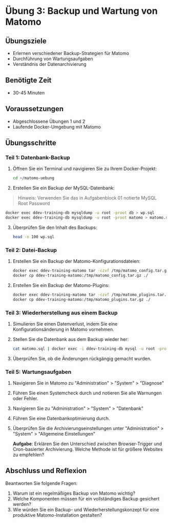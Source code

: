 # Übung 3: Backup und Wartung von Matomo

## Übungsziele
- Erlernen verschiedener Backup-Strategien für Matomo
- Durchführung von Wartungsaufgaben
- Verständnis der Datenarchivierung

## Benötigte Zeit
- 30-45 Minuten

## Voraussetzungen
- Abgeschlossene Übungen 1 und 2
- Laufende Docker-Umgebung mit Matomo

## Übungsschritte

### Teil 1: Datenbank-Backup

1. Öffnen Sie ein Terminal und navigieren Sie zu Ihrem Docker-Projekt:
   ```bash
   cd ~/matomo-uebung
   ```

2. Erstellen Sie ein Backup der MySQL-Datenbank:
> Hinweis: Verwenden Sie das in Aufgabenblock 01 notierte MySQL Root Password

   ```bash
   docker exec ddev-training-db mysqldump -u root -proot db > wp.sql
   docker exec ddev-training-db mysqldump -u root -proot matomo > matomo.sql
   ```

3. Überprüfen Sie den Inhalt des Backups:
   ```bash
   head -n 100 wp.sql
   ```
   
### Teil 2: Datei-Backup

1. Erstellen Sie ein Backup der Matomo-Konfigurationsdateien:
   ```bash
   docker exec ddev-training-matomo tar -czvf /tmp/matomo_config.tar.gz /var/www/html/config
   docker cp ddev-training-matomo:/tmp/matomo_config.tar.gz ./
   ```

2. Erstellen Sie ein Backup der Matomo-Plugins:
   ```bash
   docker exec ddev-training-matomo tar -czvf /tmp/matomo_plugins.tar.gz /var/www/html/plugins
   docker cp ddev-training-matomo:/tmp/matomo_plugins.tar.gz ./
   ```

### Teil 3: Wiederherstellung aus einem Backup

1. Simulieren Sie einen Datenverlust, indem Sie eine Konfigurationsänderung in Matomo vornehmen.

2. Stellen Sie die Datenbank aus dem Backup wieder her:
   ```bash
   cat matomo.sql | docker exec -i ddev-training-db mysql -u root -proot matomo
   ```

3. Überprüfen Sie, ob die Änderungen rückgängig gemacht wurden.
   
### Teil 5: Wartungsaufgaben

1. Navigieren Sie in Matomo zu "Administration" > "System" > "Diagnose"

2. Führen Sie einen Systemcheck durch und notieren Sie alle Warnungen oder Fehler.

3. Navigieren Sie zu "Administration" > "System" > "Datenbank"

4. Führen Sie eine Datenbankoptimierung durch.
   
5. Überprüfen Sie die Archivierungseinstellungen unter "Administration" > "System" > "Allgemeine Einstellungen"
   
   **Aufgabe**: Erklären Sie den Unterschied zwischen Browser-Trigger und Cron-basierter Archivierung. Welche Methode ist für größere Websites zu empfehlen?

## Abschluss und Reflexion

Beantworten Sie folgende Fragen:

1. Warum ist ein regelmäßiges Backup von Matomo wichtig?
2. Welche Komponenten müssen für ein vollständiges Backup gesichert werden?
3. Wie würden Sie ein Backup- und Wiederherstellungskonzept für eine produktive Matomo-Installation gestalten?